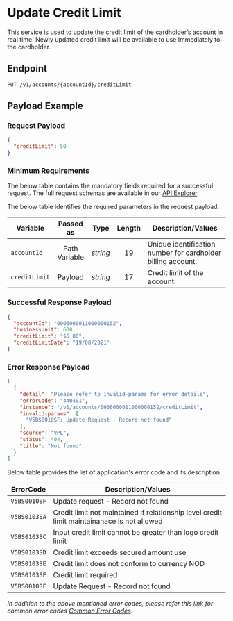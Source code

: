 # Update Credit Limit

This service is used to update the credit limit of the cardholder’s account in real time. Newly updated credit limit will be available to use Immediately to the cardholder.

## Endpoint

`PUT /v1/accounts/{accountId}/creditLimit`

## Payload Example

### Request Payload

```json
{
  "creditLimit": 50   
}
```

### Minimum Requirements

The below table contains the mandatory fields required for a successful request. The full request schemas are available in our [API Explorer](../api/?type=put&path=/v1/accounts/{accountId}/creditLimit).

The below table identifies the required parameters in the request payload.

| Variable | Passed as | Type | Length | Description/Values |
| -------- | :-------: | :--: | :------------: | ------------------ |
| `accountId` | Path Variable | *string* | 19 | Unique identification number for cardholder billing account. | 
| `creditLimit` | Payload | *string* | 17 | Credit limit of the account. |

### Successful Response Payload

```json
{
  "accountId": "0006000011000000152",
  "businessUnit": 600,
  "creditLimit": "$5.00",
  "creditLimitDate": "19/08/2021"
}
```

### Error Response Payload

```json
[
  {
    "detail": "Please refer to invalid-params for error details",
    "errorCode": "440401",
    "instance": "/v1/accounts/0006000011000000152/creditLimit",
    "invalid-params": [
      "V5BS0010SF: Update Request - Record not found"
    ],
    "source": "VPL",
    "status": 404,
    "title": "Not found"
  }
]
```

Below table provides the list of application's error code and its description.

| ErrorCode |  Description/Values |
| --------  | ------------------ |
| `V5BS0010SF` | Update request - Record not found |
| `V5BS0103SA` | Credit limit not maintained if relationship level credit limit maintainanace is not allowed |
| `V5BS0103SC` | Input credit limit cannot be greater than logo credit limit |
| `V5BS0103SD` | Credit limit exceeds secured amount use |
| `V5BS0103SE` | Credit limit does not conform to currency NOD |  
| `V5BS0103SF` | Credit limit required |
| `V5BS0010SF` | Update Request - Record not found |

*In addition to the above mentioned error codes, please refer this link for common error codes [Common Error Codes](?path=docs/Common_Error_Code.md).*
